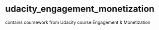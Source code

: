 # udacity_engagement_monetization
contains coursework from Udacity course Engagement &amp; Monetization
